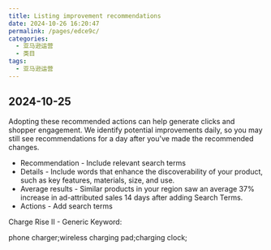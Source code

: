 ```yaml
---
title: Listing improvement recommendations
date: 2024-10-26 16:20:47
permalink: /pages/edce9c/
categories: 
  - 亚马逊运营
  - 类目
tags: 
  - 亚马逊运营
---
```


## 2024-10-25

Adopting these recommended actions can help generate clicks and shopper engagement. We identify potential improvements daily, so you may still see recommendations for a day after you've made the recommended changes.

- Recommendation - Include relevant search terms
- Details - Include words that enhance the discoverability of your product, such as key features, materials, size, and use.
- Average results - Similar products in your region saw an average 37% increase in ad-attributed sales 14 days after adding Search Terms.
- Actions - Add search terms

Charge Rise II - Generic Keyword:

phone charger;wireless charging pad;charging clock;
